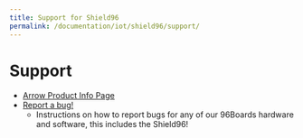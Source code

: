 ```yaml
---
title: Support for Shield96
permalink: /documentation/iot/shield96/support/
---
```


# Support

- [Arrow Product Info Page](https://www.arrow.com/en/research-and-events/articles/the-shield96-development-boards)
- [Report a bug!](../../../Report_a_bug.md)
   - Instructions on how to report bugs for any of our 96Boards hardware and software, this includes the Shield96!
